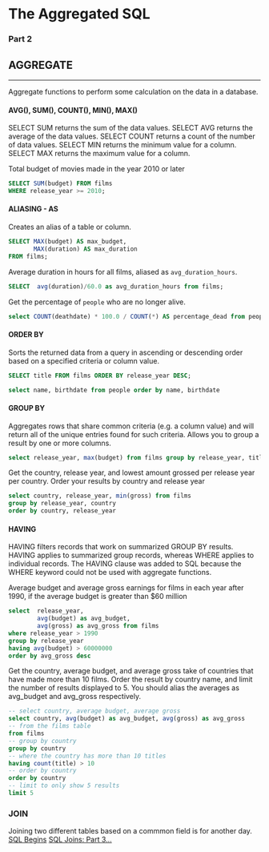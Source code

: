 # The Aggregated SQL
### Part 2

## AGGREGATE
---

Aggregate functions to perform some calculation on the data in a database.

#### AVG(), SUM(), COUNT(), MIN(), MAX()
SELECT SUM returns the sum of the data values.
SELECT AVG returns the average of the data values.
SELECT COUNT returns a count of the number of data values.
SELECT MIN returns the minimum value for a column.
SELECT MAX returns the maximum value for a column.


Total budget of movies made in the year 2010 or later
```sql
SELECT SUM(budget) FROM films
WHERE release_year >= 2010;
```

#### ALIASING - AS
Creates an alias of a table or column.

```sql
SELECT MAX(budget) AS max_budget,
       MAX(duration) AS max_duration
FROM films;
```


Average duration in hours for all films, aliased as `avg_duration_hours`.
```sql
SELECT  avg(duration)/60.0 as avg_duration_hours from films;
```

Get the percentage of `people` who are no longer alive. 
```sql
select COUNT(deathdate) * 100.0 / COUNT(*) AS percentage_dead from people;
```


#### ORDER BY
Sorts the returned data from a query in ascending or descending order based on a specified criteria or column value.

```sql
SELECT title FROM films ORDER BY release_year DESC;

select name, birthdate from people order by name, birthdate
```

#### GROUP BY
Aggregates rows that share common criteria (e.g. a column value) and will return all of the unique entries found for such criteria. Allows you to group a result by one or more columns.

```sql
select release_year, max(budget) from films group by release_year, title
```

Get the country, release year, and lowest amount grossed per release year per country. Order your results by country and release year
```sql
select country, release_year, min(gross) from films 
group by release_year, country 
order by country, release_year
```

#### HAVING 
HAVING filters records that work on summarized GROUP BY results. HAVING applies to summarized group records, whereas WHERE applies to individual records. The HAVING clause was added to SQL because the WHERE keyword could not be used with aggregate functions.

Average budget and average gross earnings for films in each year after 1990, if the average budget is greater than $60 million
```sql
select  release_year, 
        avg(budget) as avg_budget,
        avg(gross) as avg_gross from films 
where release_year > 1990 
group by release_year
having avg(budget) > 60000000
order by avg_gross desc
```

Get the country, average budget, and average gross take of countries that have made more than 10 films. Order the result by country name, and limit the number of results displayed to 5. You should alias the averages as avg_budget and avg_gross respectively.
```sql
-- select country, average budget, average gross
select country, avg(budget) as avg_budget, avg(gross) as avg_gross
-- from the films table
from films
-- group by country 
group by country
-- where the country has more than 10 titles
having count(title) > 10
-- order by country
order by country
-- limit to only show 5 results
limit 5
```

### JOIN
Joining two different tables based on a commmon field is for another day.
[SQL Begins](SQL-Begins.md) 
[SQL Joins: Part 3...]()